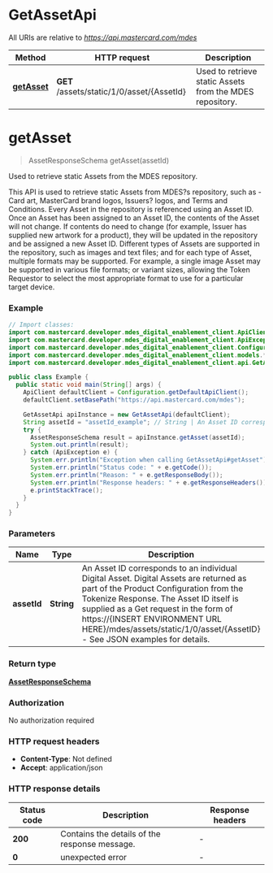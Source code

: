 # GetAssetApi

All URIs are relative to *https://api.mastercard.com/mdes*

Method | HTTP request | Description
------------- | ------------- | -------------
[**getAsset**](GetAssetApi.md#getAsset) | **GET** /assets/static/1/0/asset/{AssetId} | Used to retrieve static Assets from the MDES repository.


<a name="getAsset"></a>
# **getAsset**
> AssetResponseSchema getAsset(assetId)

Used to retrieve static Assets from the MDES repository.

This API is used to retrieve static Assets from MDES?s repository, such as - Card art, MasterCard brand logos, Issuers? logos, and Terms and Conditions. Every Asset in the repository is referenced using an Asset ID. Once an Asset has been assigned to an Asset ID, the contents of the Asset will not change. If contents do need to change (for example, Issuer has supplied new artwork for a product), they will be updated in the repository and be assigned a new Asset ID.  Different types of Assets are supported in the repository, such as images and text files; and for each type of Asset, multiple formats may be supported. For example, a single image Asset may be supported in various file formats; or variant sizes, allowing the Token Requestor to select the most appropriate format to use for a particular target device. 

### Example
```java
// Import classes:
import com.mastercard.developer.mdes_digital_enablement_client.ApiClient;
import com.mastercard.developer.mdes_digital_enablement_client.ApiException;
import com.mastercard.developer.mdes_digital_enablement_client.Configuration;
import com.mastercard.developer.mdes_digital_enablement_client.models.*;
import com.mastercard.developer.mdes_digital_enablement_client.api.GetAssetApi;

public class Example {
  public static void main(String[] args) {
    ApiClient defaultClient = Configuration.getDefaultApiClient();
    defaultClient.setBasePath("https://api.mastercard.com/mdes");

    GetAssetApi apiInstance = new GetAssetApi(defaultClient);
    String assetId = "assetId_example"; // String | An Asset ID corresponds to an individual Digital Asset. Digital Assets are returned as part of the Product Configuration from the Tokenize Response. The Asset ID itself is supplied as a Get request in the form of https://{INSERT ENVIRONMENT URL HERE}/mdes/assets/static/1/0/asset/{AssetID} - See JSON examples for details. 
    try {
      AssetResponseSchema result = apiInstance.getAsset(assetId);
      System.out.println(result);
    } catch (ApiException e) {
      System.err.println("Exception when calling GetAssetApi#getAsset");
      System.err.println("Status code: " + e.getCode());
      System.err.println("Reason: " + e.getResponseBody());
      System.err.println("Response headers: " + e.getResponseHeaders());
      e.printStackTrace();
    }
  }
}
```

### Parameters

Name | Type | Description  | Notes
------------- | ------------- | ------------- | -------------
 **assetId** | **String**| An Asset ID corresponds to an individual Digital Asset. Digital Assets are returned as part of the Product Configuration from the Tokenize Response. The Asset ID itself is supplied as a Get request in the form of https://{INSERT ENVIRONMENT URL HERE}/mdes/assets/static/1/0/asset/{AssetID} - See JSON examples for details.  |

### Return type

[**AssetResponseSchema**](AssetResponseSchema.md)

### Authorization

No authorization required

### HTTP request headers

 - **Content-Type**: Not defined
 - **Accept**: application/json

### HTTP response details
| Status code | Description | Response headers |
|-------------|-------------|------------------|
**200** | Contains the details of the response message.  |  -  |
**0** | unexpected error  |  -  |

